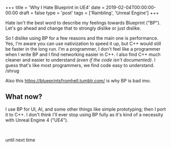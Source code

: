 +++
title = 'Why I Hate Blueprint in UE4'
date = 2019-02-04T00:00:00-00:00
draft = false
type = 'post'
tags = ['Rambling', 'Unreal Engine']
+++

<p>Hate isn't the best word to describe my feelings towards Blueprint ("BP"). Let's go ahead and change that to strongly dislike or just dislike.</p>
<p>So I dislike using BP for a few reasons and the main one is performance. Yes, I'm aware you can use nativization to speed it up, but C++ would still be faster in the long run. I'm a programmer, I don't feel like a programmer when I write BP and I find networking easier in C++. I also find C++ much cleaner and easier to understand <em>(even if the code isn't documented)</em>. I guess that's like most programmers, we find code easy to understand. /shrug</p>
<p>Also this <a href="https://blueprintsfromhell.tumblr.com/">https://blueprintsfromhell.tumblr.com/</a> is why BP is bad imo.</p>
<h2>What now?</h2>
<p>I use BP for UI, AI, and some other things like simple prototyping; then I port it to C++. I don't think I'll ever stop using BP fully as it's kind of a necessity with Unreal Engine 4 ("UE4").</p>
<p>&nbsp;</p>
<p>until next time</p>